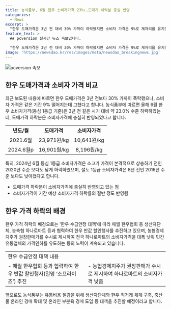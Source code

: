 ```yaml
---
title: 농식품부, 6월 한우 소비자가격 23%↓…도매가 하락분 충실 반영
categories:
  - News
excerpt: >
  "한우 도매가격은 3년 전 대비 30% 가까이 하락했지만 소비자 가격은 9%로 제자리를 유지했다. 이로 인해 소비자들은 더 낮은 가격으로 한우를 구매할 수 있었으며, 농식품부는 도매가격 하락이 소비자 가격에 충분히 반영되고 있음을 강조했다. 또한, 지난해부터 한우 반값 할인행사와 유통가격 인하 노력이 이루어져 소비자들에게 혜택이 주어졌다는 점을 강조했다. 앞으로도 유통비용 절감을 위한 정책을 강화할 예정이라고 농식품부는 설명했다."
feature_text: >
  ## pcversion 실시간 뉴스 속보입니다.

  "한우 도매가격은 3년 전 대비 30% 가까이 하락했지만 소비자 가격은 9%로 제자리를 유지했다. 이로 인해 소비자들은 더 낮은 가격으로 한우를 구매할 수 있었으며, 농식품부는 도매가격 하락이 소비자 가격에 충분히 반영되고 있음을 강조했다. 또한, 지난해부터 한우 반값 할인행사와 유통가격 인하 노력이 이루어져 소비자들에게 혜택이 주어졌다는 점을 강조했다. 앞으로도 유통비용 절감을 위한 정책을 강화할 예정이라고 농식품부는 설명했다."
image: 'https://newsdao.kr/res/images/meta/newsdao_breakingnews.jpg'
---
```


<p><img src="https://newsdao.kr/res/images/meta/newsdao_breakingnews.jpg" alt="pcversion 속보" /></p>

<h2 data-ke-size="size26">한우 도매가격과 소비자 가격 비교</h2>

<p data-ke-size="size16">최근 보도된 내용에 따르면 한우 도매가격은 3년 전보다 30% 가까이 폭락했으나, 소비자 가격은 같은 기간 9% 떨어지는데 그쳤다고 합니다. 농식품부에 따르면 올해 6월 한우 소비자가격(등심 1등급 기준)은 3년 전 같은 시기 대비 약 23.0% 수준 하락하였는데, 도매가격 하락분은 소비자가격에 충실히 반영되었다고 합니다.</p>

<table>
    <tr>
        <td style="text-align: center; height: 17px;"><b>년도/월</b></td>
        <td style="text-align: center; height: 17px;"><b>도매가격</b></td>
        <td style="text-align: center; height: 17px;"><b>소비자가격</b></td>
    </tr>
    <tr>
        <td style="text-align: center; height: 17px;">2021.6월</td>
        <td style="text-align: center; height: 17px;">23,971원/kg</td>
        <td style="text-align: center; height: 17px;">10,641원/kg</td>
    </tr>
    <tr>
        <td style="text-align: center; height: 17px;">2024.6월p</td>
        <td style="text-align: center; height: 17px;">16,901원/kg</td>
        <td style="text-align: center; height: 17px;">8,196원/kg</td>
    </tr>
</table>

<p data-ke-size="size16">특히, 2024년 6월 등심 1등급 소비자가격은 소고기 가격이 본격적으로 상승하기 전인 2020년 수준 보다도 낮게 하락하였으며, 설도 1등급 소비자가격은 8년 전인 2016년 수준 보다도 낮아졌다고 합니다.</p>

<ul>
    <li>도매가격 하락분이 소비자가격에 충실히 반영되고 있는 점</li>
    <li>소비자가격이 기간 예상 소비자가격 하락률의 절반 정도 반영됨</li>
</ul>

<h2 data-ke-size="size26">한우 가격 하락의 배경</h2>

<p data-ke-size="size16">한우 가격 하락의 배경으로는 ‘한우 수급안정 대책’에 따라 매월 한우협회 등 생산자단체, 농축협 하나로마트 등과 협력하여 한우 반값 할인행사를 추진하고 있으며, 농협경제지주가 권장판매가를 수시로 제시하여 전국 하나로마트의 소비자가격을 대폭 낮춰 민간 유통업체의 가격인하를 유도하는 등의 노력이 계속되고 있습니다.</p>

<table>
    <tr>
        <td style="text-align: left;">한우 수급안정 대책 내용</td>
    </tr>
    <tr>
        <td style="text-align: left;">- 매월 한우협회 등과 협력하여 한우 반값 할인행사(일명 ‘소프라이즈’) 추진</td>
        <td style="text-align: left;">- 농협경제지주가 권장판매가 수시로 제시하여 하나로마트의 소비자가격 낮춤</td>
    </tr>
</table>

<p data-ke-size="size16">앞으로도 농식품부는 유통비용 절감을 위해 생산자단체와 한우 직거래 체계 구축, 축산물 온라인 경매 확대 및 온라인 부분육 경매 도입 등 대책을 추진할 예정이라고 합니다.</p>

